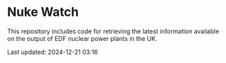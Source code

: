 # Nuke Watch

This repository includes code for retrieving the latest information available on the output of EDF nuclear power plants in the UK.

Last updated: 2024-12-21 03:16